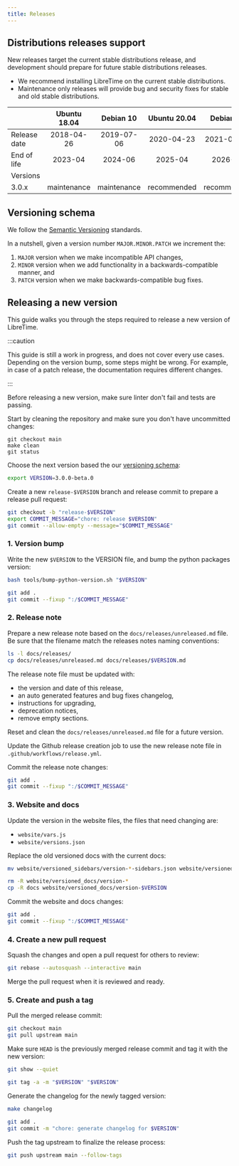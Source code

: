 ```yaml
---
title: Releases
---
```


## Distributions releases support

New releases target the current stable distributions release, and development should prepare for future stable distributions releases.

- We recommend installing LibreTime on the current stable distributions.
- Maintenance only releases will provide bug and security fixes for stable and old stable distributions.

|              | Ubuntu 18.04 |  Debian 10  | Ubuntu 20.04 |  Debian 11  |
| ------------ | :----------: | :---------: | :----------: | :---------: |
| Release date |  2018-04-26  | 2019-07-06  |  2020-04-23  | 2021-08-14  |
| End of life  |   2023-04    |   2024-06   |   2025-04    |   2026-06   |
| Versions     |              |             |              |             |
| 3.0.x        | maintenance  | maintenance | recommended  | recommended |

## Versioning schema

We follow the [Semantic Versioning](https://semver.org/spec/v2.0.0.html) standards.

In a nutshell, given a version number `MAJOR.MINOR.PATCH` we increment the:

1. `MAJOR` version when we make incompatible API changes,
2. `MINOR` version when we add functionality in a backwards-compatible manner, and
3. `PATCH` version when we make backwards-compatible bug fixes.

## Releasing a new version

This guide walks you through the steps required to release a new version of LibreTime.

:::caution

This guide is still a work in progress, and does not cover every use cases. Depending on
the version bump, some steps might be wrong. For example, in case of a patch release,
the documentation requires different changes.

:::

Before releasing a new version, make sure linter don't fail and tests are passing.

Start by cleaning the repository and make sure you don't have uncommitted changes:

```
git checkout main
make clean
git status
```

Choose the next version based the our [versioning schema](#versioning-schema):

```bash
export VERSION=3.0.0-beta.0
```

Create a new `release-$VERSION` branch and release commit to prepare a release pull request:

```bash
git checkout -b "release-$VERSION"
export COMMIT_MESSAGE="chore: release $VERSION"
git commit --allow-empty --message="$COMMIT_MESSAGE"
```

### 1. Version bump

Write the new `$VERSION` to the VERSION file, and bump the python packages version:

```bash
bash tools/bump-python-version.sh "$VERSION"

git add .
git commit --fixup ":/$COMMIT_MESSAGE"
```

### 2. Release note

Prepare a new release note based on the `docs/releases/unreleased.md` file. Be sure that
the filename match the releases notes naming conventions:

```bash
ls -l docs/releases/
cp docs/releases/unreleased.md docs/releases/$VERSION.md
```

The release note file must be updated with:

- the version and date of this release,
- an auto generated features and bug fixes changelog,
- instructions for upgrading,
- deprecation notices,
- remove empty sections.

Reset and clean the `docs/releases/unreleased.md` file for a future version.

Update the Github release creation job to use the new release note file in `.github/workflows/release.yml`.

Commit the release note changes:

```bash
git add .
git commit --fixup ":/$COMMIT_MESSAGE"
```

### 3. Website and docs

Update the version in the website files, the files that need changing are:

- `website/vars.js`
- `website/versions.json`

Replace the old versioned docs with the current docs:

```bash
mv website/versioned_sidebars/version-*-sidebars.json website/versioned_sidebars/version-$VERSION-sidebars.json

rm -R website/versioned_docs/version-*
cp -R docs website/versioned_docs/version-$VERSION
```

Commit the website and docs changes:

```bash
git add .
git commit --fixup ":/$COMMIT_MESSAGE"
```

### 4. Create a new pull request

Squash the changes and open a pull request for others to review:

```bash
git rebase --autosquash --interactive main
```

Merge the pull request when it is reviewed and ready.

### 5. Create and push a tag

Pull the merged release commit:

```bash
git checkout main
git pull upstream main
```

Make sure `HEAD` is the previously merged release commit and tag it with the new version:

```bash
git show --quiet

git tag -a -m "$VERSION" "$VERSION"
```

Generate the changelog for the newly tagged version:

```bash
make changelog

git add .
git commit -m "chore: generate changelog for $VERSION"
```

Push the tag upstream to finalize the release process:

```bash
git push upstream main --follow-tags
```
